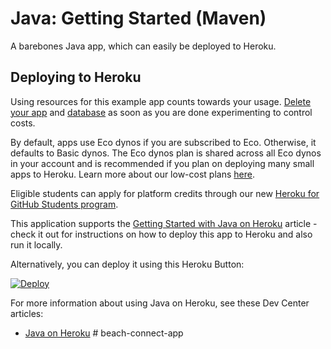 # Java: Getting Started (Maven)

A barebones Java app, which can easily be deployed to Heroku.

## Deploying to Heroku

Using resources for this example app counts towards your usage. [Delete your app](https://devcenter.heroku.com/articles/heroku-cli-commands#heroku-apps-destroy) and [database](https://devcenter.heroku.com/articles/heroku-postgresql#removing-the-add-on) as soon as you are done experimenting to control costs.

By default, apps use Eco dynos if you are subscribed to Eco. Otherwise, it defaults to Basic dynos. The Eco dynos plan is shared across all Eco dynos in your account and is recommended if you plan on deploying many small apps to Heroku. Learn more about our low-cost plans [here](https://blog.heroku.com/new-low-cost-plans).

Eligible students can apply for platform credits through our new [Heroku for GitHub Students program](https://blog.heroku.com/github-student-developer-program).

This application supports the [Getting Started with Java on Heroku](https://devcenter.heroku.com/articles/getting-started-with-java) article - check it out for instructions on how to deploy this app to Heroku and also run it locally.

Alternatively, you can deploy it using this Heroku Button:

[![Deploy](https://www.herokucdn.com/deploy/button.svg)](https://heroku.com/deploy)

For more information about using Java on Heroku, see these Dev Center articles:

- [Java on Heroku](https://devcenter.heroku.com/categories/java)
#   b e a c h - c o n n e c t - a p p  
 